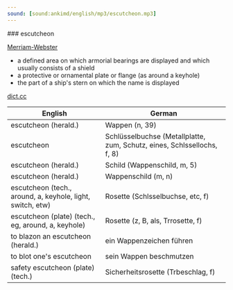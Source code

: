 ```yaml
---
sound: [sound:ankimd/english/mp3/escutcheon.mp3]
---
```


\### escutcheon

[Merriam-Webster](https://www.merriam-webster.com/dictionary/escutcheon)

- a defined area on which armorial bearings are displayed and which usually consists of a shield
- a protective or ornamental plate or flange (as around a keyhole)
- the part of a ship's stern on which the name is displayed

[dict.cc](https://www.dict.cc/escutcheon)

| English        | German       |
| -------------- | ------------ |
| escutcheon (herald.) | Wappen (n, 39) |
| escutcheon | Schlüsselbuchse (Metallplatte, zum, Schutz, eines, Schlssellochs, f, 8) |
| escutcheon (herald.) | Schild (Wappenschild, m, 5) |
| escutcheon (herald.) | Wappenschild (m, n) |
| escutcheon (tech., around, a, keyhole, light, switch, etw) | Rosette (Schlsselbuchse, etc, f) |
| escutcheon (plate) (tech., eg, around, a, keyhole) | Rosette (z, B, als, Trrosette, f) |
| to blazon an escutcheon (herald.) | ein Wappenzeichen führen |
| to blot one's escutcheon | sein Wappen beschmutzen |
| safety escutcheon (plate) (tech.) | Sicherheitsrosette (Trbeschlag, f) |
